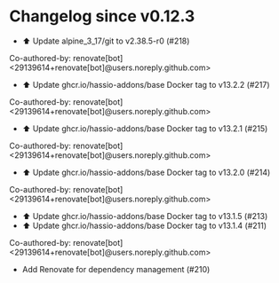 # Changelog since v0.12.3
- ⬆️ Update alpine_3_17/git to v2.38.5-r0 (#218)

Co-authored-by: renovate[bot] <29139614+renovate[bot]@users.noreply.github.com> 
- ⬆️ Update ghcr.io/hassio-addons/base Docker tag to v13.2.2 (#217)

Co-authored-by: renovate[bot] <29139614+renovate[bot]@users.noreply.github.com> 
- ⬆️ Update ghcr.io/hassio-addons/base Docker tag to v13.2.1 (#215)

Co-authored-by: renovate[bot] <29139614+renovate[bot]@users.noreply.github.com> 
- ⬆️ Update ghcr.io/hassio-addons/base Docker tag to v13.2.0 (#214)

Co-authored-by: renovate[bot] <29139614+renovate[bot]@users.noreply.github.com> 
- ⬆️ Update ghcr.io/hassio-addons/base Docker tag to v13.1.5 (#213) 
- ⬆️ Update ghcr.io/hassio-addons/base Docker tag to v13.1.4 (#211)

Co-authored-by: renovate[bot] <29139614+renovate[bot]@users.noreply.github.com> 
- Add Renovate for dependency management (#210) 
